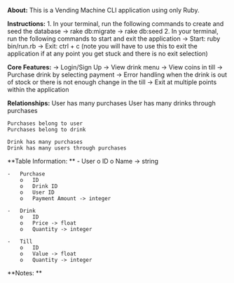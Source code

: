 **About:** This is a Vending Machine CLI application using only Ruby. 

**Instructions:**
    1. In your terminal, run the following commands to create and seed the database
        -> rake db:migrate
        -> rake db:seed
    2. In your terminal, run the following commands to start and exit the application 
        -> Start: ruby bin/run.rb 
        -> Exit: ctrl + c (note you will have to use this to exit the application if at any point you get stuck and there is no exit selection)

**Core Features:**
    -> Login/Sign Up
    -> View drink menu
    -> View coins in till
    -> Purchase drink by selecting payment
    -> Error handling when the drink is out of stock or there is not enough change in the till
    -> Exit at multiple points within the application
    
**Relationships:**
    User has many purchases
	User has many drinks through purchases

	Purchases belong to user
	Purchases belong to drink

	Drink has many purchases
	Drink has many users through purchases 


**Table Information: **
    -	User
        o	ID
        o	Name -> string

    -	Purchase
        o	ID
        o	Drink ID 
        o	User ID
        o	Payment Amount -> integer

    -	Drink
        o	ID
        o	Price -> float
        o	Quantity -> integer

    -	Till
        o	ID
        o	Value -> float
        o	Quantity -> integer

**Notes: **
